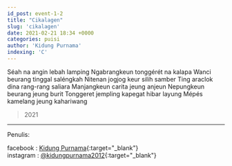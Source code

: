 ```yaml
---
id_post: event-1-2
title: "Cikalagen"
slug: 'cikalagen'
date: 2021-02-21 18:34 +0000
categories: puisi
author: 'Kidung Purnama'
indexing: 'C'
---
```


Séah na angin lebah lamping
Ngabrangkeun tonggérét na kalapa
Wanci beurang tinggal saléngkah
Nitenan jogjog keur silih samber
Ting araclok dina rang-rang saliara
Manjangkeun carita jeung anjeun
Nepungkeun beurang jeung burit
Tonggeret jempling kapegat hibar layung
Mépés kamelang jeung kahariwang


>2021

<hr>

Penulis:

facebook : [Kidung Purnama](https://www.facebook.com/kidungp){:target="_blank"}  
instagram : [@kidungpurnama2012](https://www.instagram.com/kidungpurnama2012/){:target="_blank"}

